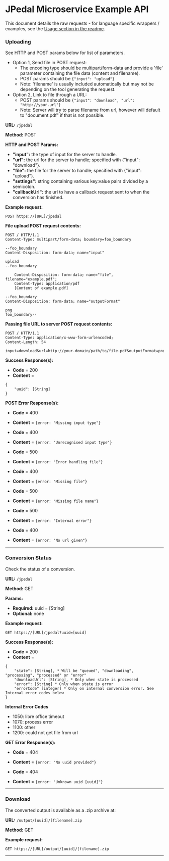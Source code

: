 
# JPedal Microservice Example API #

This document details the raw requests - for language specific wrappers / examples, see the [Usage section in the readme](README.md).

### Uploading ###
See HTTP and POST params below for list of parameters.
 - Option 1, Send file in POST request:
    - The encoding type should be multipart/form-data and provide a 'file' parameter containing the file data (content and filename).
    - POST params should be ```{"input": "upload"}```
    - Note: 'filename' is usually included automatically but may not be depending on the tool generating the request.  
 - Option 2, Link to file through a URL:
    - POST params should be ```{"input": "download", "url": "http://your.url"}```
    - Note: Server will try to parse filename from url, however will default to "document.pdf" if that is not possible.

**URL:** ```/jpedal```

**Method:** POST

**HTTP and POST Params:**
* **"input":** the type of input for the server to handle.
* **"url":** the url for the server to handle; specified with {"input": "download"}.
* **"file":** the file for the server to handle; specified with {"input": "upload"}.
* **"settings":** string containing various key:value pairs divided by a semicolon.
* **"callbackUrl":** the url to have a callback request sent to when the conversion has finished.

**Example request:**

```
POST https://[URL]/jpedal
```

**File upload POST request contents:**

```POST https://[URL]/jpedal
POST / HTTP/1.1
Content-Type: multipart/form-data; boundary=foo_boundary

--foo_boundary
Content-Disposition: form-data; name="input"

upload
--foo_boundary

    Content-Disposition: form-data; name="file", filename="example.pdf";
    Content-Type: application/pdf
    [Content of example.pdf]

--foo_boundary
Content-Disposition: form-data; name="outputFormat"

png
foo_boundary--
```

**Passing file URL to server POST request contents:**

```POST https://[URL]/jpedal
POST / HTTP/1.1
Content-Type: application/x-www-form-urlencoded;
Content-Length: 54

input=download&url=http://your.domain/path/to/file.pdf&outputFormat=png
```

**Success Response(s):**
* **Code** = 200
* **Content** = 

```
{
    "uuid": [String]
} 
```

**POST Error Response(s):**
* **Code** = 400
* **Content** = ```{error: "Missing input type"}```

* **Code** = 400
* **Content** = ```{error: "Unrecognised input type"}```

* **Code** = 500
* **Content** = ```{error: "Error handling file"}```

* **Code** = 400
* **Content** = ```{error: "Missing file"}```

* **Code** = 500
* **Content** = ```{error: "Missing file name"}```

* **Code** = 500
* **Content** = ```{error: "Internal error"}```

* **Code** = 400
* **Content** = ```{error: "No url given"}```

___


### Conversion Status

Check the status of a conversion.

**URL:** ```/jpedal```

**Method:** GET

**Params:**
* **Required:** uuid = [String]
* **Optional:** none

**Example request:**

```GET https://[URL]/jpedal?uuid=[uuid]```


**Success Response(s):**
* **Code** = 200
* **Content** = 

```
{
    "state": [String], * Will be "queued", "downloading", "processing", "processed" or "error"
    "downloadUrl": [String], * Only when state is processed
    "error": [String] * Only when state is error
    "errorCode" [integer] * Only on internal conversion error. See Internal error codes below
}
```

**Internal Error Codes**
* 1050: libre office timeout
* 1070: process error
* 1100: other
* 1200: could not get file from url

**GET Error Response(s):**
* **Code** = 404
* **Content** = ```{error: "No uuid provided"}```

* **Code** = 404
* **Content** = ```{error: "Unknown uuid [uuid]"}```
___


### Download

The converted output is available as a .zip archive at:

**URL:** ```/output/[uuid]/[filename].zip```

**Method:** GET

**Example request:**

```GET https://[URL]/output/[uuid]/[filename].zip```

___
